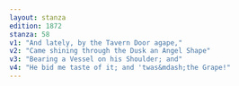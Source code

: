 ```yaml
---
layout: stanza
edition: 1872
stanza: 58
v1: "And lately, by the Tavern Door agape,"
v2: "Came shining through the Dusk an Angel Shape"
v3: "Bearing a Vessel on his Shoulder; and"
v4: "He bid me taste of it; and 'twas&mdash;the Grape!"
---
```

